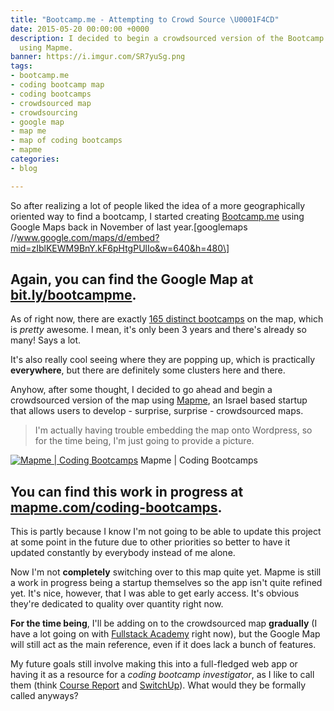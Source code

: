 ```yaml
---
title: "Bootcamp.me - Attempting to Crowd Source \U0001F4CD"
date: 2015-05-20 00:00:00 +0000
description: I decided to begin a crowdsourced version of the Bootcamp.me Google Map
  using Mapme.
banner: https://i.imgur.com/SR7yuSg.png
tags:
- bootcamp.me
- coding bootcamp map
- coding bootcamps
- crowdsourced map
- crowdsourcing
- google map
- map me
- map of coding bootcamps
- mapme
categories:
- blog

---
```

So after realizing a lot of people liked the idea of a more geographically oriented way to find a bootcamp, I started creating [Bootcamp.me](//bit.ly/bootcampme "Bootcamp.me") using Google Maps back in November of last year.\[googlemaps //www.google.com/maps/d/embed?mid=zIblKEWM9BnY.kF6pHtgPUlIo&w=640&h=480\]

## Again, you can find the Google Map at [bit.ly/bootcampme](//bit.ly/bootcampme "Bootcamp.me").

As of right now, there are exactly [165 distinct bootcamps](//bit.ly/bootcamps-to-add "Bootcamp Directory") on the map, which is _pretty_ awesome. I mean, it's only been 3 years and there's already so many! Says a lot.

It's also really cool seeing where they are popping up, which is practically **everywhere**, but there are definitely some clusters here and there.

Anyhow, after some thought, I decided to go ahead and begin a crowdsourced version of the map using [Mapme](//mapme.com "Map.me"), an Israel based startup that allows users to develop - surprise, surprise - crowdsourced maps.

> I'm actually having trouble embedding the map onto Wordpress, so for the time being, I'm just going to provide a picture.

[![Mapme | Coding
Bootcamps](//fvcproductions.files.wordpress.com/2015/05/codingbootcamps.png)](//fvcproductions.files.wordpress.com/2015/05/codingbootcamps.png) Mapme | Coding Bootcamps

## You can find this work in progress at [mapme.com/coding-bootcamps](//mapme.com/coding-bootcamps "Mapme | Coding Bootcamps").

This is partly because I know I'm not going to be able to update this project at some point in the future due to other priorities so better to have it updated constantly by everybody instead of me alone.

Now I'm not **completely** switching over to this map quite yet. Mapme is still a work in progress being a startup themselves so the app isn't quite refined yet. It's nice, however, that I was able to get early access. It's obvious they're dedicated to quality over quantity right now.

**For the time being**, I'll be adding on to the crowdsourced map **gradually** (I have a lot going on with [Fullstack Academy](//fullstackacademy.com "Fullstack Academy") right now), but the Google Map will still act as the main reference, even if it does lack a bunch of features.

My future goals still involve making this into a full-fledged web app or having it as a resource for a _coding bootcamp investigator_, as I like to call them (think [Course Report](//www.coursereport.com/ "Course Report") and [SwitchUp](//switchup.org "SwitchUp")). What would they be formally called anyways?
